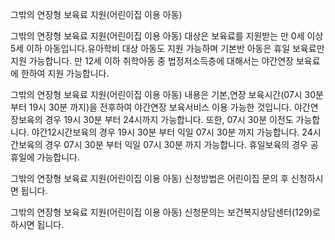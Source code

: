 그밖의 연장형 보육료 지원(어린이집 이용 아동)


그밖의 연장형 보육료 지원(어린이집 이용 아동) 대상은 보육료를 지원받는 만 0세 이상 5세 이하 아동입니다.유아학비 대상 아동도 지원 가능하며 기본반 아동은 휴일 보육료만 지원 가능합니다. 만 12세 이하 취학아동 중 법정저소득층에 대해서는 야간연장 보육료에 한하여 지원 가능합니다.


그밖의 연장형 보육료 지원(어린이집 이용 아동) 내용은 기본,연장 보육시간(07시 30분 부터 19시 30분 까지)을 전후하여 야간연장 보육서비스 이용 가능한 것입니다.
야간연장보육의 경우 19시 30분 부터 24시까지 가능합니다. 또한, 07시 30분 이전도 가능합니다.
야간12시간보육의 경우 19시 30분 부터 익일 07시 30분 까지 가능합니다.
24시간보육의 경우 07시 30분 부터 익일 07시 30분 까지 가능합니다.
휴일보육의 경우 공휴일에 가능합니다.


그밖의 연장형 보육료 지원(어린이집 이용 아동) 신청방법은 어린이집 문의 후 신청하시면 됩니다.


그밖의 연장형 보육료 지원(어린이집 이용 아동) 신청문의는 보건복지상담센터(129)로 하시면 됩니다.